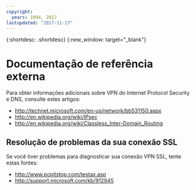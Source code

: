 ```yaml
---
copyright:
  years: 1994, 2017
lastupdated: "2017-11-17"
---
```

{:shortdesc: .shortdesc}
{:new_window: target="_blank"}

# Documentação de referência externa

Para obter informações adicionais sobre VPN do Internet Protocol Security e DNS, consulte estes artigos:

 * http://technet.microsoft.com/en-us/network/bb531150.aspx<br/>
 * http://en.wikipedia.org/wiki/IPsec<br/>
 * http://en.wikipedia.org/wiki/Classless_Inter-Domain_Routing<br/>


## Resolução de problemas da sua conexão SSL

Se você tiver problemas para diagnosticar sua conexão VPN SSL, tente estas fontes:

 * http://www.pcpitstop.com/testax.asp
 * http://support.microsoft.com/kb/912945
